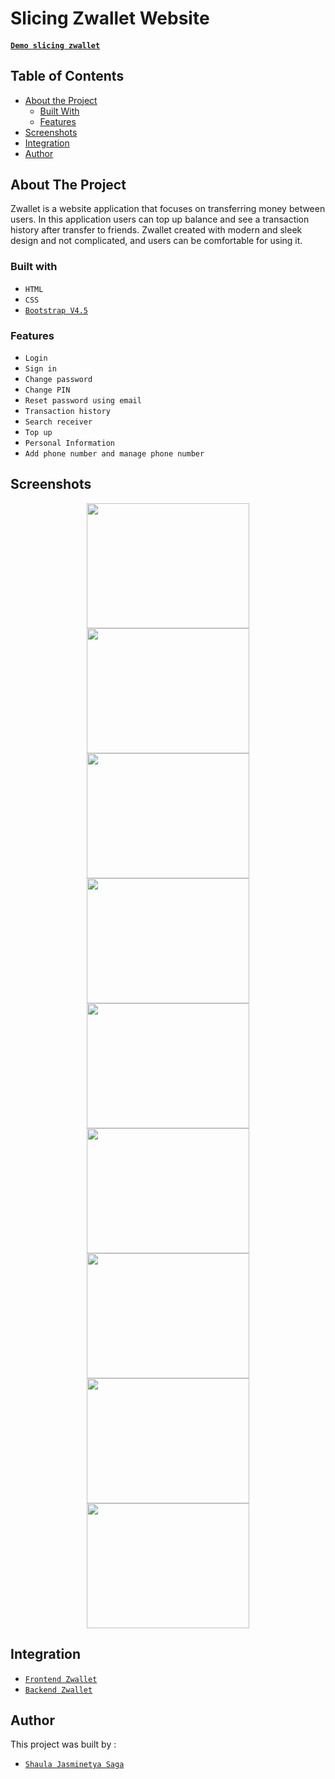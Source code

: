 # Slicing Zwallet Website

#### [`Demo slicing zwallet`](https://zwallet-shaula.netlify.app)

## Table of Contents

* [About the Project](#about-the-project)
  * [Built With](#built-with)
  * [Features](#features)
* [Screenshots](#screenshots)
* [Integration](#integration)
* [Author](#author)

## About The Project


Zwallet is a website application that focuses on transferring money between users. In this application users can top up balance and see a transaction history after transfer to friends. Zwallet created with modern and sleek design and not complicated, and users can be comfortable for using it.

### Built with
* `HTML`
* `CSS`
* [`Bootstrap V4.5`](https://getbootstrap.com/docs/4.5/getting-started/introduction/)

### Features

  - `Login`
  - `Sign in`
  - `Change password`
  - `Change PIN`
  - `Reset password using email`
  - `Transaction history`
  - `Search receiver`
  - `Top up`
  - `Personal Information`
  - `Add phone number and manage phone number`
  
## Screenshots

<p align='center'>
  <span>
      <image width="260" height="200" src='./screenshots/login.png' />
      <image width="260" height="200" src='./screenshots/register.png' />
      <image width="260" height="200" src='./screenshots/reset-password.png' />
      <image width="260" height="200" src='./screenshots/dashboard.png' />
      <image width="260" height="200" src='./screenshots/search-receiver.png' />
      <image width="260" height="200" src='./screenshots/success.png' />
      <image width="260" height="200" src='./screenshots/profile.png' />
      <image width="260" height="200" src='./screenshots/personal-info.png' />
      <image width="260" height="200" src='./screenshots/manage-phone.png' />

## Integration
* [`Frontend Zwallet`](https://github.com/sjasminetya/zwallet-frontend)
* [`Backend Zwallet`](https://github.com/sjasminetya/zwallet-backend)

## Author
This project was built by :
* [`Shaula Jasminetya Saga`](https://github.com/sjasminetya)
